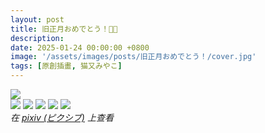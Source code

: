 ```yaml
---
layout: post
title: 旧正月おめでとう！🪭✨
description: 
date: 2025-01-24 00:00:00 +0800
image: '/assets/images/posts/旧正月おめでとう！/cover.jpg'
tags: [原創插畫, 猫又みやこ]
---
```


<div class="gallery-box">
  <div class="gallery">
    <img src="/assets/images/posts/旧正月おめでとう！/126522361_p0.jpg" loading="lazy">
  </div>
</div>

<div class="gallery-box">
  <div class="gallery">
    <img src="/assets/images/posts/旧正月おめでとう！/126522361_p1.jpg" loading="lazy">
    <img src="/assets/images/posts/旧正月おめでとう！/126522361_p2.jpg" loading="lazy">
    <img src="/assets/images/posts/旧正月おめでとう！/126522361_p3.jpg" loading="lazy">
    <img src="/assets/images/posts/旧正月おめでとう！/126522361_p4.jpg" loading="lazy">
    <img src="/assets/images/posts/旧正月おめでとう！/126522361_p5.jpg" loading="lazy">
  </div>
  <em>在 <a href="https://www.pixiv.net/artworks/126522361">pixiv (ピクシブ)</a> 上查看</em>
</div>